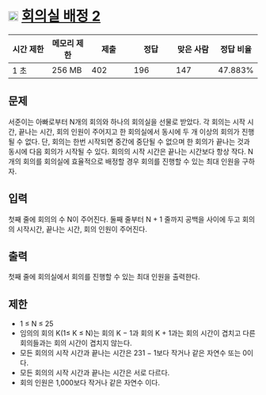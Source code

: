 # <img src="https://d2gd6pc034wcta.cloudfront.net/tier/8.svg" class="solvedac-tier" width=20> [회의실 배정 2](https://www.acmicpc.net/problem/19621)

<table class="table" id="problem-info">
				<thead>
				<tr>
									<th style="width:16%;">시간 제한</th>
					<th style="width:16%;">메모리 제한</th>
					<th style="width:17%;">제출</th>
					<th style="width:17%;">정답</th>
					<th style="width:17%;">맞은 사람</th>
					<th style="width:17%;">정답 비율</th>
								</tr>
				</thead>
				<tbody>
				<tr>
				<td>1 초 </td>
				<td>256 MB</td>
									<td>402</td>
					<td>196</td>
					<td>147</td>
					<td>47.883%</td>
								</tr>
				</tbody>
</table>

## 문제
서준이는 아빠로부터 N개의 회의와 하나의 회의실을 선물로 받았다. 각 회의는 시작 시간, 끝나는 시간, 회의 인원이 주어지고 한 회의실에서 동시에 두 개 이상의 회의가 진행될 수 없다. 단, 회의는 한번 시작되면 중간에 중단될 수 없으며 한 회의가 끝나는 것과 동시에 다음 회의가 시작될 수 있다. 회의의 시작 시간은 끝나는 시간보다 항상 작다. N개의 회의를 회의실에 효율적으로 배정할 경우 회의를 진행할 수 있는 최대 인원을 구하자.

## 입력
첫째 줄에 회의의 수 N이 주어진다. 둘째 줄부터 N + 1 줄까지 공백을 사이에 두고 회의의 시작시간, 끝나는 시간, 회의 인원이 주어진다.

## 출력
첫째 줄에 회의실에서 회의를 진행할 수 있는 최대 인원을 출력한다.

## 제한
- 1 ≤ N ≤ 25
- 임의의 회의 K(1≤ K ≤ N)는 회의 K − 1과 회의 K + 1과는 회의 시간이 겹치고 다른 회의들과는 회의 시간이 겹치지 않는다.
- 모든 회의의 시작 시간과 끝나는 시간은 231 − 1보다 작거나 같은 자연수 또는 0이다.
- 모든 회의의 시작 시간과 끝나는 시간은 서로 다르다.
- 회의 인원은 1,000보다 작거나 같은 자연수 이다.
